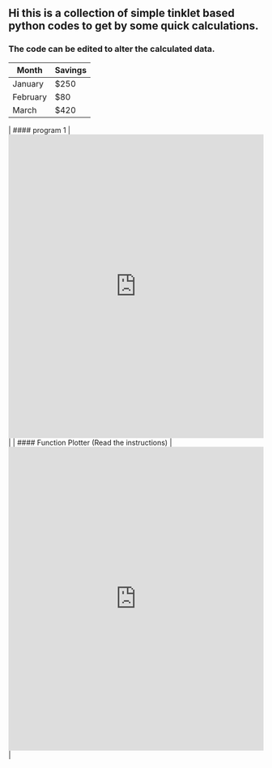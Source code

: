 ## Hi this is a collection of simple tinklet based python codes to get by some quick calculations.
### The code can be edited to alter the calculated data.

| Month    | Savings |
| -------- | ------- |
| January  | $250    |
| February | $80     |
| March    | $420    |


| #### program 1 | <iframe src="https://trinket.io/embed/glowscript/f7dbcac96e?toggleCode=true&start=result" width="100%" height="600" frameborder="0" marginwidth="0" marginheight="0" allowfullscreen></iframe> | 
| #### Function Plotter (Read the instructions) | <iframe src="https://trinket.io/embed/glowscript/2029cfd294?toggleCode=true&start=result&showInstructions=true" width="100%" height="600" frameborder="0" marginwidth="0" marginheight="0" allowfullscreen></iframe> |